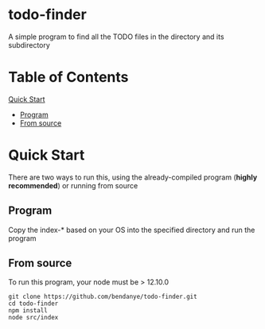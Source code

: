 # todo-finder

A simple program to find all the TODO files in the directory and its subdirectory



# Table of Contents

[Quick Start](https://github.com/bendanye/todo-finder#quickstart)

- [Program](https://github.com/bendanye/todo-finder#program)
- [From source](https://github.com/bendanye/todo-finder#from-source)



# Quick Start

There are two ways to run this, using the already-compiled program (**highly recommended**) or running from source

## Program

Copy the index-* based on your OS into the specified directory and run the program

## From source

To run this program, your node must be > 12.10.0

```
git clone https://github.com/bendanye/todo-finder.git
cd todo-finder
npm install
node src/index
```

